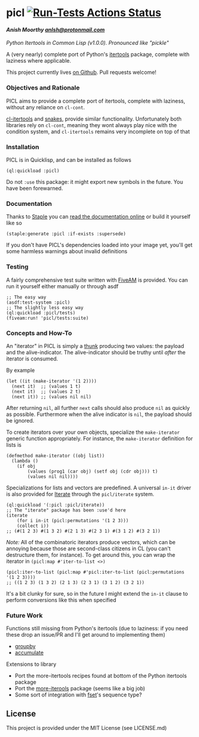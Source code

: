 # picl [![Run-Tests Actions Status](https://github.com/anlsh/picl/workflows/Run-Tests/badge.svg)](https://github.com/anlsh/picl/actions)
#### _Anish Moorthy <anlsh@protonmail.com>_

*Python Itertools in Common Lisp (v1.0.0). Pronounced like "pickle"*

A (very nearly) complete port of Python's
[itertools](https://docs.python.org/3.8/library/itertools.html) package,
complete with laziness where applicable.

This project currently lives [on Github](https://github.com/anlsh/picl).
Pull requests welcome!

### Objectives and Rationale

PICL aims to provide a complete port of itertools, complete with laziness,
without any reliance on `cl-cont`.

[cl-itertools](https://github.com/mabragor/cl-itertools)
and [snakes](https://github.com/BnMcGn/snakes), provide similar functionality.
Unfortunately both libraries rely on `cl-cont`, meaning they wont always play
nice with the condition system, and `cl-itertools` remains very incomplete on
top of that


### Installation

PICL is in Quicklisp, and can be installed as follows

``` common-lisp
(ql:quickload :picl)
```

Do not `:use` this package: it might export new symbols in the future. You have
been forewarned.

### Documentation
Thanks to [Staple](https://github.com/Shinmera/staple) you can
[read the documentation online](https://anlsh.github.io/picl) or build it
yourself like so

``` common-lisp
(staple:generate :picl :if-exists :supersede)
```
If you don't have PICL's dependencies loaded into your image yet, you'll get
some harmless warnings about invalid definitions

### Testing
A fairly comprehensive test suite written with
[FiveAM](https://common-lisp.net/project/fiveam/) is provided. You can run it
yourself either manually or through asdf

``` common-lisp
;; The easy way
(asdf:test-system :picl)
;; The slightly less easy way
(ql:quickload :picl/tests)
(fiveam:run! 'picl/tests:suite)
```

### Concepts and How-To

An "iterator" in PICL is simply a
[thunk](https://wiki.c2.com/?ProcedureWithNoArguments) producing two values: the
payload and the alive-indicator. The alive-indicator should be truthy until
*after* the iterator is consumed.

By example

```common-lisp
(let ((it (make-iterator '(1 2))))
  (next it)  ;; (values 1 t)
  (next it)  ;; (values 2 t)
  (next it)) ;; (values nil nil)
```
After returning `nil`, all further `next` calls should also produce `nil` as
quickly as possible. Furthermore when the alive indicator is `nil`, the payload
should be ignored.

To create iterators over your own objects, specialize the `make-iterator`
generic function appropriately. For instance, the `make-iterator` definition for
lists is

``` common-lisp
(defmethod make-iterator ((obj list))
  (lambda ()
    (if obj
        (values (prog1 (car obj) (setf obj (cdr obj))) t)
        (values nil nil))))
```
Specializations for lists and vectors are predefined. A universal `in-it`
driver is also provided for [Iterate](https://common-lisp.net/project/iterate/)
through the `picl/iterate` system.

``` common-lisp
(ql:quickload '(:picl :picl/iterate))
;; The "iterate" package has been :use'd here
(iterate
    (for i in-it (picl:permutations '(1 2 3)))
    (collect i))
;; (#(1 2 3) #(1 3 2) #(2 1 3) #(2 3 1) #(3 1 2) #(3 2 1))
```
*Note:* All of the combinatoric iterators produce vectors, which can be
annoying because those are second-class citizens in CL (you can't destructure
them, for instance). To get around this, you can wrap the iterator in
`(picl:map #'iter-to-list <>)`

``` common-lisp
(picl:iter-to-list (picl:map #'picl:iter-to-list (picl:permutations '(1 2 3))))
;; ((1 2 3) (1 3 2) (2 1 3) (2 3 1) (3 1 2) (3 2 1))
```
It's a bit clunky for sure, so in the future I might extend the `in-it`
clause to perform conversions like this when specified

### Future Work
Functions still missing from Python's itertools (due to laziness: if you need
these drop an issue/PR and I'll get around to implementing them)
- [groupby](https://docs.python.org/3.8/library/itertools.html#itertools.groupby)
- [accumulate](https://docs.python.org/3.8/library/itertools.html#itertools.accumulate)

Extensions to library
- Port the more-itertools recipes found at bottom of the Python itertools
package
- Port the [more-iterools](https://pypi.org/project/more-itertools/) package
(seems like a big job)
- Some sort of integration with [fset](https://common-lisp.net/project/fset/)'s
sequence type?

## License

This project is provided under the MIT License (see LICENSE.md)

